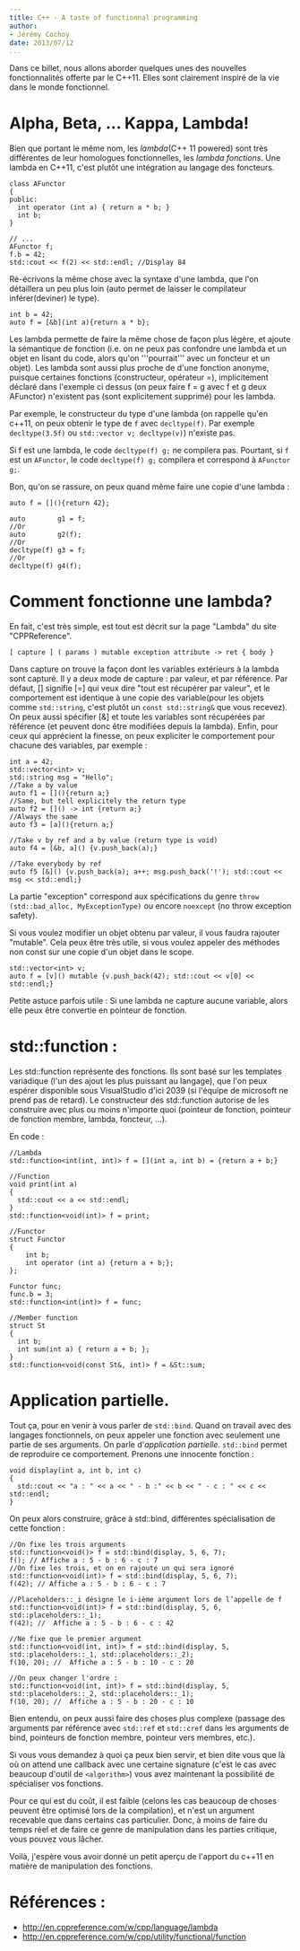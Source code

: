 ```yaml
---
title: C++ - A taste of functionnal programming
author:
- Jérémy Cochoy
date: 2013/07/12
...
```


Dans ce billet, nous allons aborder quelques unes des nouvelles fonctionnalités offerte par le C++11. Elles sont clairement inspiré de la vie dans le monde fonctionnel.

Alpha, Beta, ... Kappa, Lambda!
===============================

Bien que portant le même nom, les _lambda_(C++ 11 powered) sont très différentes de leur homologues fonctionnelles, les _lambda fonctions_. Une lambda en C++11, c'est plutôt une intégration au langage des foncteurs.

```{.cpp}
class AFunctor
{
public:
  int operator (int a) { return a * b; }
  int b;
}

// ...
AFunctor f;
f.b = 42;
std::cout << f(2) << std::endl; //Display 84
```

Ré-écrivons la même chose avec la syntaxe d'une lambda, que l'on détaillera un peu plus loin (auto permet de laisser le compilateur inférer(deviner) le type).
```{.cpp}
int b = 42;
auto f = [&b](int a){return a * b};
```

Les lambda permette de faire la même chose de façon plus légère, et ajoute la sémantique de fonction (i.e. on ne peux pas confondre une lambda et un objet en lisant du code, alors qu'on '''pourrait''' avec un foncteur et un objet). Les lambda sont aussi plus proche de d'une fonction anonyme, puisque certaines fonctions (constructeur, opérateur =), implicitement déclaré dans l'exemple ci dessus (on peux faire f = g avec f et g deux AFunctor) n'existent pas (sont explicitement supprimé) pour les lambda.


Par exemple, le constructeur du type d'une lambda (on rappelle qu'en c++11, on peux obtenir le type de `f` avec `decltype(f)`. Par exemple `decltype(3.5f)` ou `std::vector v; decltype(v)`) n'existe pas.

Si f est une lambda, le code `decltype(f) g;` ne compilera pas. Pourtant, si `f` est un `AFunctor`, le code `decltype(f) g;` compilera et correspond à `AFunctor g;`.

Bon, qu'on se rassure, on peux quand même faire une copie d'une lambda :
```{.cpp}
auto f = [](){return 42};

auto        g1 = f;
//Or
auto        g2(f);
//Or
decltype(f) g3 = f;
//Or
decltype(f) g4(f);
```

Comment fonctionne une lambda?
==============================

En fait, c'est très simple, est tout est décrit sur la page "Lambda" du site "CPPReference".

```{.cpp}
[ capture ] ( params ) mutable exception attribute -> ret { body }
```

Dans capture on trouve la façon dont les variables extérieurs à la lambda sont capturé. Il y a deux mode de capture : par valeur, et par référence. Par défaut, [] signifie [=] qui veux dire "tout est récupérer par valeur", et le comportement est identique à une copie des variable(pour les objets comme `std::string`, c'est plutôt un `const std::string&` que vous recevez). On peux aussi spécifier [&] et toute les variables sont récupérées par référence (et peuvent donc être modifiées depuis la lambda). Enfin, pour ceux qui apprécient la finesse, on peux expliciter le comportement pour chacune des variables, par exemple :
```{.cpp}
int a = 42;
std::vector<int> v;
std::string msg = "Hello";
//Take a by value
auto f1 = [](){return a;}
//Same, but tell explicitely the return type
auto f2 = []() -> int {return a;}
//Always the same
auto f3 = [a](){return a;}

//Take v by ref and a by value (return type is void)
auto f4 = [&b, a]() {v.push_back(a);}

//Take everybody by ref
auto f5 [&]() {v.push_back(a); a++; msg.push_back('!'); std::cout << msg << std::endl;}
```

La partie "exception" correspond aux spécifications du genre `throw (std::bad_alloc, MyExceptionType)` ou encore `noexcept` (no throw exception safety).

Si vous voulez modifier un objet obtenu par valeur, il vous faudra rajouter "mutable". Cela peux être très utile, si vous voulez appeler des méthodes non const sur une copie d'un objet dans le scope.
```{.cpp}
std::vector<int> v;
auto f = [v]() mutable {v.push_back(42); std::cout << v[0] << std::endl;}
```

Petite astuce parfois utile : Si une lambda ne capture aucune variable, alors elle peux être convertie en pointeur de fonction.

std::function :
===============

Les std::function représente des fonctions. Ils sont basé sur les templates variadique (l'un des ajout les plus puissant au langage), que l'on peux espérer disponible sous VisualStudio d'ici 2039 (si l'équipe de microsoft ne prend pas de retard). Le constructeur des std::function autorise de les construire avec plus ou moins n'importe quoi (pointeur de fonction, pointeur de fonction membre, lambda, foncteur, ...).

En code :
```{.cpp}
//Lambda
std::function<int(int, int)> f = [](int a, int b) = {return a + b;}

//Function
void print(int a)
{
  std::cout << a << std::endl;
}
std::function<void(int)> f = print;

//Functor
struct Functor
{
    int b;
    int operator (int a) {return a + b;};
};

Functor func;
func.b = 3;    
std::function<int(int)> f = func;

//Member function
struct St
{
  int b;
  int sum(int a) { return a + b; };
}
std::function<void(const St&, int)> f = &St::sum;

```

Application partielle.
======================

Tout ça, pour en venir à vous parler de ```std::bind```. Quand on travail avec des langages fonctionnels, on peux appeler une fonction avec seulement une partie de ses arguments. On parle d'_application partielle_. `std::bind` permet de reproduire ce comportement. Prenons une innocente fonction :
```{.cpp}
void display(int a, int b, int c)
{
  std::cout << "a : " << a << " - b :" << b << " - c : " << c << std::endl;
}
```

On peux alors construire, grâce à std::bind, différentes spécialisation de cette fonction :
```{.cpp}
//On fixe les trois arguments
std::function<void()> f = std::bind(display, 5, 6, 7);
f(); // Affiche a : 5 - b : 6 - c : 7
//On fixe les trois, et on en rajoute un qui sera ignoré
std::function<void(int)> f = std::bind(display, 5, 6, 7);
f(42); // Affiche a : 5 - b : 6 - c : 7

//Placeholders::_i désigne le i-ième argument lors de l’appelle de f
std::function<void(int)> f = std::bind(display, 5, 6, std::placeholders::_1);
f(42); //  Affiche a : 5 - b : 6 - c : 42

//Ne fixe que le premier argument
std::function<void(int, int)> f = std::bind(display, 5, std::placeholders::_1, std::placeholders::_2);
f(10, 20); //  Affiche a : 5 - b : 10 - c : 20

//On peux changer l'ordre :
std::function<void(int, int)> f = std::bind(display, 5, std::placeholders::_2, std::placeholders::_1);
f(10, 20); //  Affiche a : 5 - b : 20 - c : 10

```

Bien entendu, on peux aussi faire des choses plus complexe (passage des arguments par référence avec `std::ref` et `std::cref` dans les arguments de bind, pointeurs de fonction membre, pointeur vers membres, etc.).

Si vous vous demandez à quoi ça peux bien servir, et bien dite vous que là où on attend une callback avec une certaine signature (c'est le cas avec beaucoup d'outil de `<algorithm>`) vous avez maintenant la possibilité de spécialiser vos fonctions.

Pour ce qui est du coût, il est faible (celons les cas beaucoup de choses peuvent être optimisé lors de la compilation), et n'est un argument recevable que dans certains cas particulier. Donc, à moins de faire du temps réel et de faire ce genre de manipulation dans les parties critique, vous pouvez vous lâcher.

Voilà, j'espère vous avoir donné un petit aperçu de l'apport du c++11 en matière de manipulation des fonctions.

Références :
============

* <http://en.cppreference.com/w/cpp/language/lambda>
* <http://en.cppreference.com/w/cpp/utility/functional/function>
